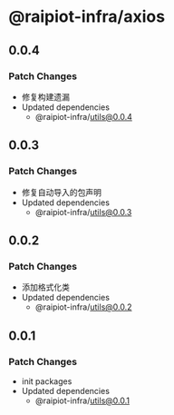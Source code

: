 # @raipiot-infra/axios

## 0.0.4

### Patch Changes

- 修复构建遗漏
- Updated dependencies
  - @raipiot-infra/utils@0.0.4

## 0.0.3

### Patch Changes

- 修复自动导入的包声明
- Updated dependencies
  - @raipiot-infra/utils@0.0.3

## 0.0.2

### Patch Changes

- 添加格式化类
- Updated dependencies
  - @raipiot-infra/utils@0.0.2

## 0.0.1

### Patch Changes

- init packages
- Updated dependencies
  - @raipiot-infra/utils@0.0.1
